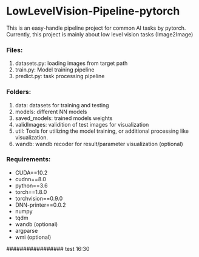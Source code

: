 # LowLevelVision-Pipeline-pytorch
This is an easy-handle pipeline project for common AI tasks by pytorch. Currently, this project is mainly about low level vision tasks (Image2Image)


### Files:
1. datasets.py: loading images from target path
2. train.py: Model training pipeline
3. predict.py: task processing pipeline

### Folders:
1. data: datasets for training and testing
2. models: different NN models
3. saved_models: trained models weights
4. validImages: validition of test images for visualization
5. util: Tools for utilizing the model training, or additional processing like visualization.
6. wandb: wandb recoder for result/parameter visualization (optional)


### Requirements:
+ CUDA==10.2
+ cudnn==8.0
+ python==3.6
+ torch==1.8.0
+ torchvision==0.9.0
+ DNN-printer==0.0.2
+ numpy
+ tqdm
+ wandb (optional)
+ argparse
+ wmi (optional)





#################
test 16:30
